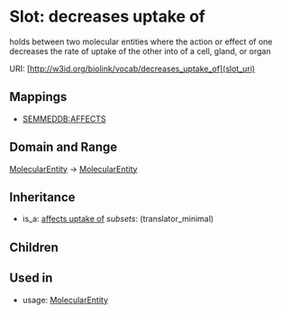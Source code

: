 # Slot: decreases uptake of


holds between two molecular entities where the action or effect of one decreases the rate of uptake of the other into of a cell, gland, or organ

URI: [http://w3id.org/biolink/vocab/decreases_uptake_of](slot_uri)
## Mappings

 * [SEMMEDDB:AFFECTS](http://purl.obolibrary.org/obo/SEMMEDDB_AFFECTS)
## Domain and Range

[MolecularEntity](MolecularEntity.md) -> [MolecularEntity](MolecularEntity.md)
## Inheritance

 *  is_a: [affects uptake of](affects_uptake_of.md) *subsets*: (translator_minimal)
## Children

## Used in

 *  usage: [MolecularEntity](MolecularEntity.md)
